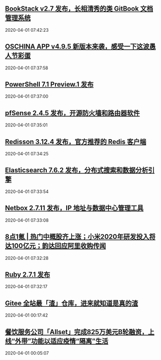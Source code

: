 ## <a href="https://www.oschina.net/news/114527/bookstack-2-7-released" target="_blank">BookStack v2.7 发布，长相清秀的类 GitBook 文档管理系统</a>
2020-04-01 07:42:23 
## <a href="https://www.oschina.net/news/114526/oschina-app-4-9-5-released" target="_blank">OSCHINA APP v4.9.5 新版本来袭，感受一下这波愚人节彩蛋</a>
2020-04-01 07:37:58 
## <a href="https://www.oschina.net/news/114525/powershell-7-1-preview-1-released" target="_blank">PowerShell 7.1 Preview.1 发布</a>
2020-04-01 07:37:00 
## <a href="https://www.oschina.net/news/114524/pfsense-2-4-5-released" target="_blank">pfSense 2.4.5 发布，开源防火墙和路由器软件</a>
2020-04-01 07:35:01 
## <a href="https://www.oschina.net/news/114523/redisson-3-12-4-released" target="_blank">Redisson 3.12.4 发布，官方推荐的 Redis 客户端</a>
2020-04-01 07:34:25 
## <a href="https://www.oschina.net/news/114522/elasticsearch-7-6-2-released" target="_blank">Elasticsearch 7.6.2 发布，分布式搜索和数据分析引擎</a>
2020-04-01 07:33:54 
## <a href="https://www.oschina.net/news/114521/netbox-2-7-11-released" target="_blank">Netbox 2.7.11 发布，IP 地址与数据中心管理工具</a>
2020-04-01 07:33:08 
## <a href="http://36kr.com/p/5307472.html?ktm_source=feed" target="_blank">8点1氪 | 热门中概股齐上涨；小米2020年研发投入将达100亿元；韵达回应阿里收购传闻</a>
2020-04-01 07:32:28 
## <a href="https://www.oschina.net/news/114520/ruby-2-7-1-released" target="_blank">Ruby 2.7.1 发布</a>
2020-04-01 07:32:17 
## <a href="https://gitee.com/gitee-frontend/page-animation" target="_blank">Gitee 全站最「渣」仓库，进来就知道是真的渣</a>
2020-04-01 00:17:42 
## <a href="http://36kr.com/p/5307502.html?ktm_source=feed" target="_blank">餐饮服务公司「Allset」完成825万美元B轮融资，上线“外带”功能以适应疫情“隔离”生活</a>
2020-04-01 00:05:07 
